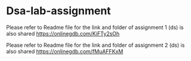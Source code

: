 # Dsa-lab-assignment
Please refer to Readme file for the link and folder of assignment 1 (ds) is also shared
https://onlinegdb.com/KiFTy2sOh

Please refer to Readme file for the link and folder of assignment 2 (ds) is also shared
https://onlinegdb.com/fMuAFFKxM



